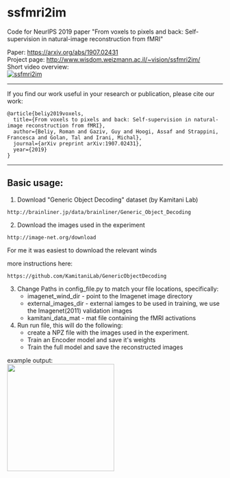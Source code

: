 # ssfmri2im
Code for NeurIPS 2019 paper "From voxels to pixels and back: Self-supervision in natural-image reconstruction from fMRI"


Paper: https://arxiv.org/abs/1907.02431 \
Project page: http://www.wisdom.weizmann.ac.il/~vision/ssfmri2im/ \
Short video overview: \
 [![ssfmri2im](http://img.youtube.com/vi/h2JhDAdaa-Q/0.jpg)](http://www.youtube.com/watch?v=h2JhDAdaa-Q "Self-supervision in natural-image reconstruction from fMRI")


----------
If you find our work useful in your research or publication, please cite our work:

```
@article{beliy2019voxels,
  title={From voxels to pixels and back: Self-supervision in natural-image reconstruction from fMRI},
  author={Beliy, Roman and Gaziv, Guy and Hoogi, Assaf and Strappini, Francesca and Golan, Tal and Irani, Michal},
  journal={arXiv preprint arXiv:1907.02431},
  year={2019}
}
```
----------
## Basic usage:
1. Download "Generic Object Decoding" dataset (by Kamitani Lab)
```
http://brainliner.jp/data/brainliner/Generic_Object_Decoding
```

2. Download the images used in the experiment
```
http://image-net.org/download
```
For me it was easiest to download the relevant winds

more instructions here:
```
https://github.com/KamitaniLab/GenericObjectDecoding
```
3. Change Paths in config_file.py to match your file locations, specifically:
   - imagenet_wind_dir - point to the Imagenet image directory
   - external_images_dir - external iamges to be used in training, we use the Imagenet(2011) validation images
   - kamitani_data_mat - mat file containing the fMRI activations
4. Run run file, this will do the following:
   - create a NPZ file with the images used in the experiment.
   - Train an Encoder model and save it's weights
   - Train the full model and save the reconstructed images

example output: \
<img src="./collage.jpeg" width="250" height="250">




